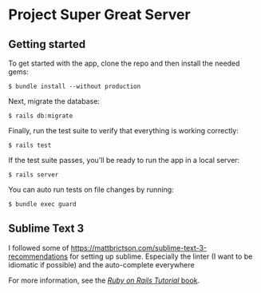 # Project Super Great Server

## Getting started

To get started with the app, clone the repo and then install the needed gems:

```
$ bundle install --without production
```

Next, migrate the database:

```
$ rails db:migrate
```

Finally, run the test suite to verify that everything is working correctly:

```
$ rails test
```

If the test suite passes, you'll be ready to run the app in a local server:

```
$ rails server
```

You can auto run tests on file changes by running:

```
$ bundle exec guard
```

## Sublime Text 3
I followed some of https://mattbrictson.com/sublime-text-3-recommendations for setting up sublime.
Especially the linter (I want to be idiomatic if possible) and the auto-complete everywhere

For more information, see the
[*Ruby on Rails Tutorial* book](http://www.railstutorial.org/book).